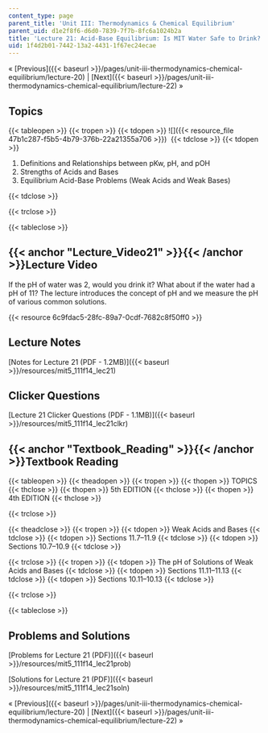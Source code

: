 ```yaml
---
content_type: page
parent_title: 'Unit III: Thermodynamics & Chemical Equilibrium'
parent_uid: d1e2f8f6-d6d0-7839-7f7b-8fc6a1024b2a
title: 'Lecture 21: Acid-Base Equilibrium: Is MIT Water Safe to Drink?'
uid: 1f4d2b01-7442-13a2-4431-1f67ec24ecae
---
```


« [Previous]({{< baseurl >}}/pages/unit-iii-thermodynamics-chemical-equilibrium/lecture-20) | [Next]({{< baseurl >}}/pages/unit-iii-thermodynamics-chemical-equilibrium/lecture-22) »

Topics
------

{{< tableopen >}}
{{< tropen >}}
{{< tdopen >}}
![]({{< resource_file 47b1c287-f5b5-4b79-376b-22a21355a706 >}}) 
{{< tdclose >}}
{{< tdopen >}}


1.  Definitions and Relationships between pKw, pH, and pOH
2.  Strengths of Acids and Bases
3.  Equilibrium Acid-Base Problems (Weak Acids and Weak Bases)


{{< tdclose >}}

{{< trclose >}}

{{< tableclose >}}

{{< anchor "Lecture_Video21" >}}{{< /anchor >}}Lecture Video
------------------------------------------------------------

If the pH of water was 2, would you drink it? What about if the water had a pH of 11? The lecture introduces the concept of pH and we measure the pH of various common solutions.

{{< resource 6c9fdac5-28fc-89a7-0cdf-7682c8f50ff0 >}}

Lecture Notes
-------------

[Notes for Lecture 21 (PDF - 1.2MB)]({{< baseurl >}}/resources/mit5_111f14_lec21)

Clicker Questions
-----------------

[Lecture 21 Clicker Questions (PDF - 1.1MB)]({{< baseurl >}}/resources/mit5_111f14_lec21clkr)

{{< anchor "Textbook_Reading" >}}{{< /anchor >}}Textbook Reading
----------------------------------------------------------------

{{< tableopen >}}
{{< theadopen >}}
{{< tropen >}}
{{< thopen >}}
TOPICS
{{< thclose >}}
{{< thopen >}}
5th EDITION
{{< thclose >}}
{{< thopen >}}
4th EDITION
{{< thclose >}}

{{< trclose >}}

{{< theadclose >}}
{{< tropen >}}
{{< tdopen >}}
Weak Acids and Bases
{{< tdclose >}}
{{< tdopen >}}
Sections 11.7–11.9
{{< tdclose >}}
{{< tdopen >}}
Sections 10.7–10.9
{{< tdclose >}}

{{< trclose >}}
{{< tropen >}}
{{< tdopen >}}
The pH of Solutions of Weak Acids and Bases
{{< tdclose >}}
{{< tdopen >}}
Sections 11.11–11.13
{{< tdclose >}}
{{< tdopen >}}
Sections 10.11–10.13
{{< tdclose >}}

{{< trclose >}}

{{< tableclose >}}

Problems and Solutions
----------------------

[Problems for Lecture 21 (PDF)]({{< baseurl >}}/resources/mit5_111f14_lec21prob)

[Solutions for Lecture 21 (PDF)]({{< baseurl >}}/resources/mit5_111f14_lec21soln)

« [Previous]({{< baseurl >}}/pages/unit-iii-thermodynamics-chemical-equilibrium/lecture-20) | [Next]({{< baseurl >}}/pages/unit-iii-thermodynamics-chemical-equilibrium/lecture-22) »